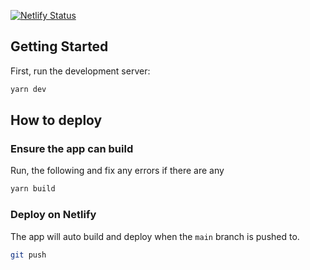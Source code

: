 [![Netlify Status](https://api.netlify.com/api/v1/badges/bc770775-2347-48f9-ac76-a5e2cf5adad9/deploy-status)](https://app.netlify.com/sites/perfect-health-practice/deploys)

## Getting Started

First, run the development server:

```bash
yarn dev
```

## How to deploy

### Ensure the app can build

Run, the following and fix any errors if there are any

```bash
yarn build
```

### Deploy on Netlify

The app will auto build and deploy when the `main` branch is pushed to.


```bash
git push
```
